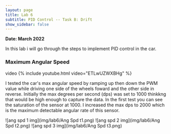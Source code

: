 ```yaml
---
layout: page
title: Lab 6
subtitle: PID Control -- Task B: Drift
show_sidebar: false
---
```


**Date: March 2022**

In this lab i will go through the steps to implement PID control in the car.

### Maximum Angular Speed
video
{% include youtube.html video="ETLwUZWXBHg" %}

I tested the car's max angular speed by ramping up then down the PWM value while driving one side of the wheels foward and the other side in reverse. Initially the max degrees per second (dps) was set to 1000 thinkkng that would be high enough to capture the data. In the first test you can see the saturation of the sensor at 1000. I increased the max dps to 2000 which is the maximum detectable angular rate of this sensor.

![ang spd 1 img](img/lab6/Ang Spd t1.png)
![ang spd 2 img](img/lab6/Ang Spd t2.png)
![ang spd 3 img](img/lab6/Ang Spd t3.png) 
